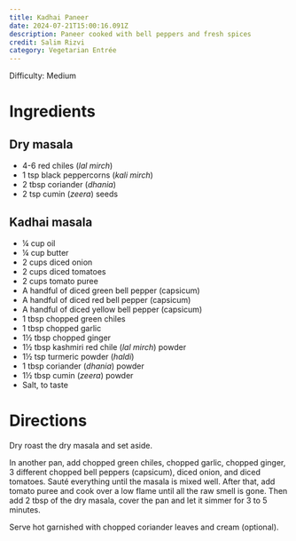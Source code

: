 ```yaml
---
title: Kadhai Paneer
date: 2024-07-21T15:00:16.091Z
description: Paneer cooked with bell peppers and fresh spices
credit: Salim Rizvi
category: Vegetarian Entrée
---
```


Difficulty: Medium

# Ingredients

## Dry masala
* 4-6 red chiles (_lal mirch_)
* 1 tsp black peppercorns (_kali mirch_)
* 2 tbsp coriander (_dhania_)
* 2 tsp cumin (_zeera_) seeds

## Kadhai masala
* ¼ cup oil
* ¼ cup butter
* 2 cups diced onion
* 2 cups diced tomatoes
* 2 cups tomato puree
* A handful of diced green bell pepper (capsicum)
* A handful of diced red bell pepper (capsicum)
* A handful of diced yellow bell pepper (capsicum)
* 1 tbsp chopped green chiles
* 1 tbsp chopped garlic
* 1½ tbsp chopped ginger
* 1½ tbsp kashmiri red chile (_lal mirch_) powder
* 1½ tsp turmeric powder (_haldi_)
* 1 tbsp coriander (_dhania_) powder
* 1½ tbsp cumin (_zeera_) powder
* Salt, to taste

# Directions
Dry roast the dry masala and set aside.

In another pan, add chopped green chiles, chopped garlic, chopped ginger, 3 different chopped bell peppers (capsicum), diced onion, and diced tomatoes. Sauté everything until the masala is mixed well. After that, add tomato puree and cook over a low flame until all the raw smell is gone. Then add 2 tbsp of the dry masala, cover the pan and let it simmer for 3 to 5 minutes.

Serve hot garnished with chopped coriander leaves and cream (optional).

